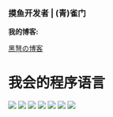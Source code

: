 ### 摸鱼开发者 | (青)雀门

**我的博客:**

[黑弩の博客](https://www.heinu.cc) 

# 我会的程序语言
[![](https://img.shields.io/badge/-C-black?logo=c&style=flat-square&logoColor=ffffff)](http://cppmicroservices.org/)
[![](https://img.shields.io/badge/-PHP-007396?style=flat-square&logo=php&logoColor=ffffff)](https://www.php.net/)
[![](https://img.shields.io/badge/-Python-5596ff?style=flat-square&logo=python&logoColor=ffffff)](https://www.python.org/)
[![](https://img.shields.io/badge/-JavaScript-DC143C?style=flat-square&logo=javascript&logoColor=ffffff)](https://www.javascript.com/)
[![](https://img.shields.io/badge/-Lua-3277e7?style=flat-square&logo=lua&logoColor=ffffff)](http://www.lua.org/)
[![](https://img.shields.io/badge/-Go-6eeeee?style=flat-square&logo=go&logoColor=ffffff)](https://golang.google.cn/)
[![](https://img.shields.io/badge/-Bash-ae9a5a?style=flat-square&logo=shell&logoColor=ffffff)](https://www.python.org/)

